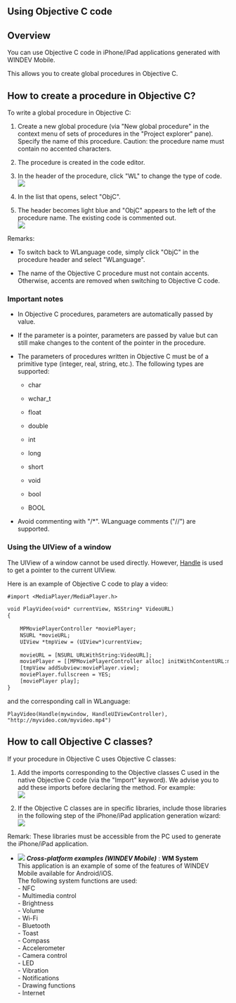 


## Using Objective C code
			



<a name="NOTE1"></a>
<a name="NOTE1_1"></a>


## Overview
<a name="overview_ELTTEXTE000137"></a>
You can use Objective C code in iPhone/iPad applications generated with WINDEV Mobile. 

This allows you to create global procedures in Objective C.

<a name="NOTE2"></a>
<a name="NOTE2_1"></a>


## How to create a procedure in Objective C?
<a name="how_create_procedure_objective_ELTTEXTE000161"></a>
To write a global procedure in Objective C: 

1. Create a new global procedure (via "New global procedure" in the context menu of sets of procedures in the "Project explorer" pane). Specify the name of this procedure.
	Caution: the procedure name must contain no accented characters. 

2. The procedure is created in the code editor. 

3. In the header of the procedure, click "WL" to change the type of code. <br>![](https://doc.pcsoft.fr/en-US/images/image.awp?langid=3&name=IOS_Code_WL.gif)


4. In the list that opens, select "ObjC". 

5. The header becomes light blue and "ObjC" appears to the left of the procedure name. The existing code is commented out. <br>![](https://doc.pcsoft.fr/en-US/images/image.awp?langid=3&name=IOS_Code.gif)





Remarks: 

- To switch back to WLanguage code, simply click "ObjC" in the procedure header and select "WLanguage".

- The name of the Objective C procedure must not contain accents. Otherwise, accents are removed when switching to Objective C code. 



<a name="NOTE2_2"></a>


### Important notes
<a name="important_notes_ELTPARAGRAPHE000040"></a>

- In Objective C procedures, parameters are automatically passed by value.

- If the parameter is a pointer, parameters are passed by value but can still make changes to the content of the pointer in the procedure. 

- The parameters of procedures written in Objective C must be of a primitive type (integer, real, string, etc.). The following types are supported: 

	- char

	- wchar_t

	- float

	- double

	- int

	- long

	- short

	- void

	- bool

	- BOOL




- Avoid commenting with "/\*". WLanguage comments ("//") are supported. 



<a name="NOTE2_3"></a>


### Using the UIView of a window
<a name="using_the_uiview_window_ELTPARAGRAPHE000061"></a>

The UIView of a window cannot be used directly. However, [Handle](../WDLang1/3015005.md) is used to get a pointer to the current UIView. 

Here is an example of Objective C code to play a video: 


```txt
#import <MediaPlayer/MediaPlayer.h>

void PlayVideo(void* currentView, NSString* VideoURL)
{
    
	MPMoviePlayerController *moviePlayer;
	NSURL *movieURL;
	UIView *tmpView = (UIView*)currentView;
    
	movieURL = [NSURL URLWithString:VideoURL];
	moviePlayer = [[MPMoviePlayerController alloc] initWithContentURL:movieURL];
	[tmpView addSubview:moviePlayer.view];
	moviePlayer.fullscreen = YES;
	[moviePlayer play];
}
```


and the corresponding call in WLanguage: 


```wl
PlayVideo(Handle(mywindow, HandleUIViewController), "http://myvideo.com/myvideo.mp4")
```


<a name="NOTE3"></a>
<a name="NOTE3_1"></a>


## How to call Objective C classes?
<a name="how_call_objective_classes_ELTTEXTE000197"></a>
If your procedure in Objective C uses Objective C classes: 

1. Add the imports corresponding to the Objective classes C used in the native Objective C code (via the "Import" keyword). We advise you to add these imports before declaring the method. For example: <br>![](https://doc.pcsoft.fr/en-US/images/image.awp?langid=3&name=IOS_Code_Obj.gif)


2. If the Objective C classes are in specific libraries, include those libraries in the following step of the iPhone/iPad application generation wizard: <br>![](https://doc.pcsoft.fr/en-US/images/image.awp?langid=3&name=IOS_Librairie_ext.gif&type=thumb)





Remark: These libraries must be accessible from the PC used to generate the iPhone/iPad application. 


- ![](https://doc.pcsoft.fr/en-US/images/image.awp?langid=3&name=WMSystem.gif) ***Cross-platform examples (WINDEV Mobile)*** : **WM System** <br>This application is an example of some of the features of WINDEV Mobile available for Android/iOS.<br>The following system functions are used: <br>- NFC<br>- Multimedia control<br>- Brightness<br>- Volume<br>- Wi-Fi<br>- Bluetooth<br>- Toast<br>- Compass<br>- Accelerometer<br>- Camera control<br>- LED<br>- Vibration<br>- Notifications<br>- Drawing functions<br>- Internet


